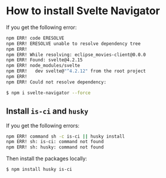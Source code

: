 # How to install Svelte Navigator 

If you get the following error:

```bash
npm ERR! code ERESOLVE
npm ERR! ERESOLVE unable to resolve dependency tree
npm ERR! 
npm ERR! While resolving: eclipse_movies-client@0.0.0
npm ERR! Found: svelte@4.2.15
npm ERR! node_modules/svelte
npm ERR!   dev svelte@"^4.2.12" from the root project
npm ERR! 
npm ERR! Could not resolve dependency:
```


```bash
$ npm i svelte-navigator --force
```


## Install `is-ci` and `husky`

If you get the following errors:

```bash
npm ERR! command sh -c is-ci || husky install
npm ERR! sh: is-ci: command not found
npm ERR! sh: husky: command not found
```

Then install the packages locally:

```bash
$ npm install husky is-ci
```
